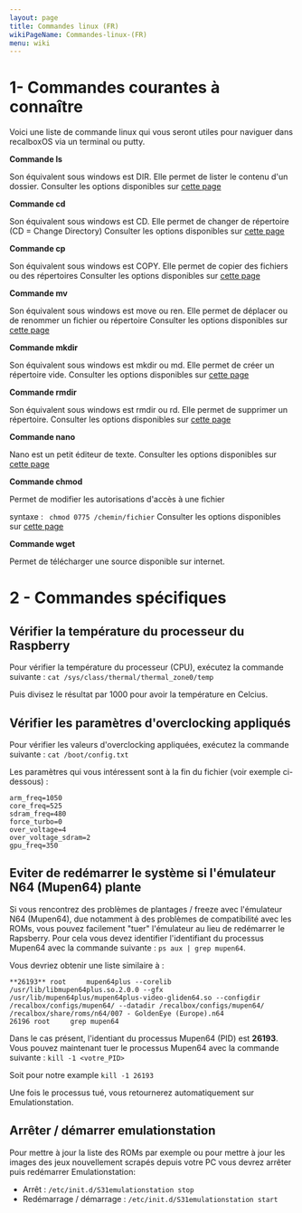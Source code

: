 ```yaml
---
layout: page
title: Commandes linux (FR)
wikiPageName: Commandes-linux-(FR)
menu: wiki
---
```



# 1- Commandes courantes à connaître
Voici une liste de commande linux qui vous seront utiles pour naviguer dans recalboxOS via un terminal ou putty.

**Commande ls**

Son équivalent sous windows est DIR. Elle permet de lister le contenu d'un dossier. 
Consulter les options disponibles sur [cette page](http://pwet.fr/man/linux/commandes/ls)

**Commande cd** 

Son équivalent sous windows est CD. Elle permet de changer de répertoire (CD = Change Directory)
Consulter les options disponibles sur [cette page](http://pwet.fr/man/linux/commandes/posix/cd)

**Commande cp** 

Son équivalent sous windows est COPY. Elle permet de copier des fichiers ou des répertoires
Consulter les options disponibles sur [cette page](http://pwet.fr/man/linux/commandes/cp)

**Commande mv**

Son équivalent sous windows est move ou ren. Elle permet de déplacer ou de renommer un fichier ou répertoire
Consulter les options disponibles sur [cette page](http://pwet.fr/man/linux/commandes/mv)

**Commande mkdir**

Son équivalent sous windows est mkdir ou md. Elle permet de créer un répertoire vide.
Consulter les options disponibles sur [cette page](http://pwet.fr/man/linux/commandes/mkdir)

**Commande rmdir**

Son équivalent sous windows est rmdir ou rd. Elle permet de supprimer un répertoire.
Consulter les options disponibles sur [cette page](http://www.linux-france.org/article/man-fr/man1/rmdir-1.html)

**Commande nano**

Nano est un petit éditeur de texte.
Consulter les options disponibles sur [cette page](http://www.delafond.org/traducmanfr/man/man1/nano.1.html)

**Commande chmod**

Permet de modifier les autorisations d'accès à une fichier

syntaxe :
` chmod 0775 /chemin/fichier`
Consulter les options disponibles sur [cette page](http://pwet.fr/man/linux/commandes/chmod)

**Commande wget**

Permet de télécharger une source disponible sur internet.

# 2 - Commandes spécifiques
## Vérifier la température du processeur du Raspberry
Pour vérifier la température du processeur (CPU), exécutez la commande suivante : 
`cat /sys/class/thermal/thermal_zone0/temp`

Puis divisez le résultat par 1000 pour avoir la température en Celcius.

## Vérifier les paramètres d'overclocking appliqués
Pour vérifier les valeurs d'overclocking appliquées, exécutez la commande suivante : 
`cat /boot/config.txt`

Les paramètres qui vous intéressent sont à la fin du fichier (voir exemple ci-dessous) :<br>
```
arm_freq=1050
core_freq=525
sdram_freq=480
force_turbo=0
over_voltage=4
over_voltage_sdram=2
gpu_freq=350
```

## Eviter de redémarrer le système si l'émulateur N64 (Mupen64) plante
Si vous rencontrez des problèmes de plantages / freeze avec l'émulateur N64 (Mupen64), due notamment à des problèmes de compatibilité avec les ROMs, vous pouvez facilement "tuer" l'émulateur au lieu de redémarrer le Rapsberry. 
Pour cela vous devez identifier l'identifiant du processus Mupen64 avec la commande suivante : `ps aux | grep mupen64`.

Vous devriez obtenir une liste similaire à :
```
**26193** root     mupen64plus --corelib /usr/lib/libmupen64plus.so.2.0.0 --gfx /usr/lib/mupen64plus/mupen64plus-video-gliden64.so --configdir /recalbox/configs/mupen64/ --datadir /recalbox/configs/mupen64/ /recalbox/share/roms/n64/007 - GoldenEye (Europe).n64
26196 root     grep mupen64
```  
Dans le cas présent, l'identiant du processus Mupen64 (PID) est **26193**. Vous pouvez maintenant tuer le processus Mupen64 avec la commande suivante : `kill -1 <votre_PID>` 

Soit pour notre example `kill -1 26193`

Une fois le processus tué, vous retournerez automatiquement sur Emulationstation.

## Arrêter / démarrer emulationstation
Pour mettre à jour la liste des ROMs par exemple ou pour mettre à jour les images des jeux nouvellement scrapés depuis votre PC vous devrez arrêter puis redémarrer Emulationstation:
* Arrêt : `/etc/init.d/S31emulationstation stop`
* Redémarrage / démarrage : `/etc/init.d/S31emulationstation start`

